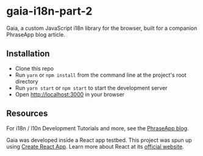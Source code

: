 # gaia-i18n-part-2
Gaia, a custom JavaScript i18n library for the browser, built for a companion
PhraseApp blog article.

## Installation
- Clone this repo
- Run `yarn` or `npm install` from the command line at the project's root directory
- Run `yarn start` or `npm start` to start the development server
- Open [http://localhost:3000](http://localhost:3000) in your browser

## Resources
For i18n / l10n Development Tutorials and more, see the
[PhraseApp blog](https://phraseapp.com/blog/).

Gaia was developed inside a React app testbed. This project was spun up using
[Create React App](https://github.com/facebook/create-react-app). Learn more
about React at its [official website](https://reactjs.org/).
